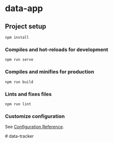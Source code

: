 # data-app

## Project setup
```
npm install
```

### Compiles and hot-reloads for development
```
npm run serve
```

### Compiles and minifies for production
```
npm run build
```

### Lints and fixes files
```
npm run lint
```

### Customize configuration
See [Configuration Reference](https://cli.vuejs.org/config/).


<!-- The core Firebase JS SDK is always required and must be listed first -->
<script src="https://www.gstatic.com/firebasejs/7.17.1/firebase-app.js"></script>

<!-- TODO: Add SDKs for Firebase products that you want to use
     https://firebase.google.com/docs/web/setup#available-libraries -->
<script src="https://www.gstatic.com/firebasejs/7.17.1/firebase-analytics.js"></script>

<script>
  // Your web app's Firebase configuration
  var firebaseConfig = {
    apiKey: "AIzaSyCS6W1gb-jVFUeH46zHuvVvjZzjogNc-Xg",
    authDomain: "data-app-72cac.firebaseapp.com",
    databaseURL: "https://data-app-72cac.firebaseio.com",
    projectId: "data-app-72cac",
    storageBucket: "data-app-72cac.appspot.com",
    messagingSenderId: "672270545754",
    appId: "1:672270545754:web:535bd57500b96e214d3963",
    measurementId: "G-Z44CYMD31S"
  };
  // Initialize Firebase
  firebase.initializeApp(firebaseConfig);
  firebase.analytics();
</script># data-tracker
